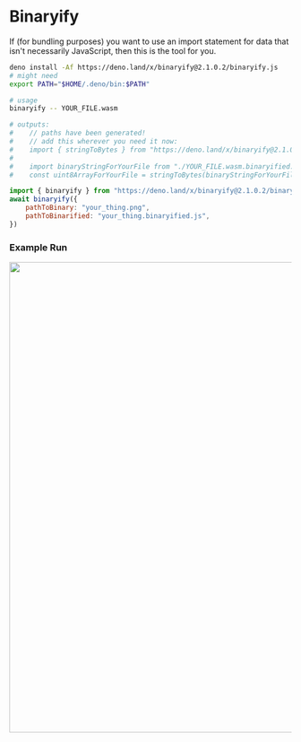 # Binaryify

If (for bundling purposes) you want to use an import statement for data that isn't necessarily JavaScript, then this is the tool for you.

```sh
deno install -Af https://deno.land/x/binaryify@2.1.0.2/binaryify.js
# might need
export PATH="$HOME/.deno/bin:$PATH"

# usage
binaryify -- YOUR_FILE.wasm

# outputs:
#    // paths have been generated!
#    // add this wherever you need it now:
#    import { stringToBytes } from "https://deno.land/x/binaryify@2.1.0.2/tools.js"
#
#    import binaryStringForYourFile from "./YOUR_FILE.wasm.binaryified.js"
#    const uint8ArrayForYourFile = stringToBytes(binaryStringForYourFile)
```

```js
import { binaryify } from "https://deno.land/x/binaryify@2.1.0.2/binaryify.js"
await binaryify({
    pathToBinary: "your_thing.png",
    pathToBinarified: "your_thing.binaryified.js",
})
```

### Example Run 

<img width="839" src="https://user-images.githubusercontent.com/17692058/215970396-87775193-7657-4794-a4ba-2feafe62ec3c.png">
